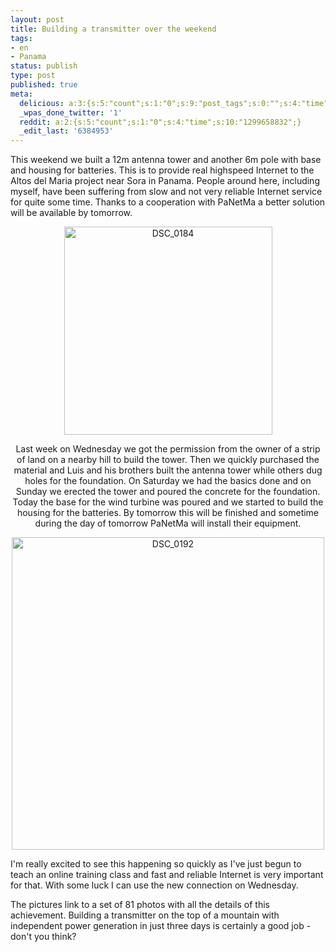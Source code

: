 ```yaml
---
layout: post
title: Building a transmitter over the weekend
tags:
- en
- Panama
status: publish
type: post
published: true
meta:
  delicious: a:3:{s:5:"count";s:1:"0";s:9:"post_tags";s:0:"";s:4:"time";s:10:"1285842189";}
  _wpas_done_twitter: '1'
  reddit: a:2:{s:5:"count";s:1:"0";s:4:"time";s:10:"1299658832";}
  _edit_last: '6384953'
---
```

This weekend we built a 12m antenna tower and another 6m pole with base and housing for batteries. This is to provide real highspeed Internet to the Altos del Maria project near Sora in Panama. People around here, including myself, have been suffering from slow and not very reliable Internet service for quite some time. Thanks to a cooperation with PaNetMa a better solution will be available by tomorrow.

<div style="text-align:center;"><a href="http://www.flickr.com/photos/stephan-schwab/sets/72157623710706529/" title="View 'DSC_0184' on Flickr.com"><img border="0" width="333" alt="DSC_0184" src="http://farm5.static.flickr.com/4054/4513179388_a8d4aefb8f.jpg"></a></div><div style="text-align:center;">

Last week on Wednesday we got the permission from the owner of a strip of land on a nearby hill to build the tower. Then we quickly purchased the material and Luis and his brothers built the antenna tower while others dug holes for the foundation. On Saturday we had the basics done and on Sunday we erected the tower and poured the concrete for the foundation. Today the base for the wind turbine was poured and we started to build the housing for the batteries. By tomorrow this will be finished and sometime during the day of tomorrow PaNetMa will install their equipment.

<a href="http://www.flickr.com/photos/stephan-schwab/sets/72157623710706529/" title="View 'DSC_0192' on Flickr.com"><img border="0" width="500" alt="DSC_0192" src="http://farm3.static.flickr.com/2346/4512538353_549dca31ff.jpg"></a></div>

I'm really excited to see this happening so quickly as I've just begun to teach an online training class and fast and reliable Internet is very important for that. With some luck I can use the new connection on Wednesday.

The pictures link to a set of 81 photos with all the details of this achievement. Building a transmitter on the top of a mountain with independent power generation in just three days is certainly a good job - don't you think?
